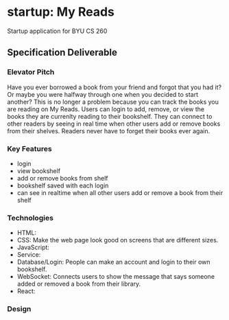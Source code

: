 # startup: My Reads
Startup application for BYU CS 260


## Specification Deliverable

### Elevator Pitch
Have you ever borrowed a book from your friend and forgot that you had it? Or maybe you were halfway through one when you decided to start another? This is no longer a problem because you can track the books you are reading on My Reads. Users can login to add, remove, or view the books they are currenlty reading to their bookshelf. They can connect to other readers by seeing in real time when other users add or remove books from their shelves. Readers never have to forget their books ever again.


### Key Features
- login
- view bookshelf
- add or remove books from shelf
- bookshelf saved with each login
- can see in realtime when all other users add or remove a book from their shelf

### Technologies
- HTML: 
- CSS: Make the web page look good on screens that are different sizes.
- JavaScript: 
- Service: 
- Database/Login: People can make an account and login to their own bookshelf. 
- WebSocket: Connects users to show the message that says someone added or removed a book from their library.
- React: 

### Design
